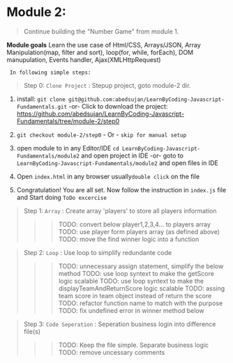 Module 2:
==========================
>Continue building the "Number Game" from module 1.

**Module goals**
Learn the use case of Html/CSS, Arrays/JSON, Array Manipulation(map, filter and sort), loop(for, while, forEach), DOM manupulation, Events handler, Ajax(XMLHttpRequest)

``` In following simple steps:```

> Step 0: `Clone Project` : Stepup project, goto module-2 dir.

1. install: 
   `git clone git@github.com:abedsujan/LearnByCoding-Javascript-Fundamentals.git` 
   -or-
   Click to download the project: https://github.com/abedsujan/LearnByCoding-Javascript-Fundamentals/tree/module-2/step0
  
2. `git checkout module-2/step0` - Or - `skip for manual setup`

3. open module to in any Editor/IDE 
   `cd LearnByCoding-Javascript-Fundamentals/module2` and open project in IDE
   -or- 
   goto to `LearnByCoding-Javascript-Fundamentals/module2` and open files in IDE
	
4. Open `index.html` in any browser usually`double click` on the file

5. Congratulation! You are all set. Now follow the instruction in `index.js` file and Start doing `ToDo excercise`

> Step 1: `Array` : Create array 'players' to store all players information
 >>> TODO: convert below player1,2,3,4... to players array
 >>> TODO: use player form players array (as defined above)
 >>> TODO: move the find winner logic into a function

> Step 2: `Loop` : Use loop to simplify redundante code
 >>> TODO: unnecessary assign statement, simplify the below method
 >>> TODO: use loop syntext to make the  getScore logic scalable
 >>> TODO: use loop syntext to make the displayTeamAndReturnScore logic scalable
 >>> TODO: assing team score in team object instead of return the score
 >>> TODO: refactor function name to match with the purpose
 >>> TODO: fix undefined error in winner method below

> Step 3: `Code Seperation` : Seperation business login into difference file(s) 
 >>> TODO: Keep the file simple. Separate business logic
 >>> TODO: remove uncessary comments